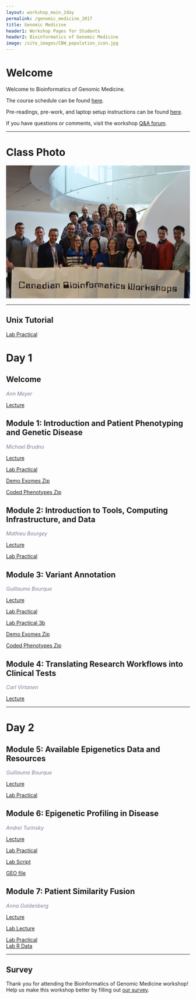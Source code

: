 ```yaml
---
layout: workshop_main_2day
permalink: /genomic_medicine_2017
title: Genomic Medicine
header1: Workshop Pages for Students
header2: Bioinformatics of Genomic Medicine
image: /site_images/CBW_population_icon.jpg
---
```


# Welcome <a id="welcome"></a>

Welcome to Bioinformatics of Genomic Medicine.  

The course schedule can be found [here](https://bioinformaticsdotca.github.io/genmed_2017_schedule).

Pre-readings, pre-work, and laptop setup instructions can be found [here](https://bioinformaticsdotca.github.io/GenMed_2017_prework).  

If you have questions or comments, visit the workshop [Q&A forum](https://noteapp.com/GenMed2017).

***

# Class Photo

<img src="https://github.com/bioinformaticsdotca/Genomic_Med_2017/blob/master/CBW-May10-2017.jpeg?raw=true" alt="Class Photo" width="750" />

***

## Unix Tutorial

[Lab Practical](https://bioinformatics.ca/genmed2017modunix)  

# Day 1 <a id="day1"></a>

## Welcome

*<font color="#827e9c">Ann Meyer</font>*

[Lecture](https://bioinformatics.ca/genmed2017mod0)

## Module 1: Introduction and Patient Phenotyping and Genetic Disease

*<font color="#827e9c">Michael Brudno</font>* 

[Lecture](https://bioinformatics.ca/genmed2017mod1)  

[Lab Practical](https://bioinformaticsdotca.github.io/GenMed_2017_module1_lab)

[Demo Exomes Zip](https://drive.google.com/open?id=0B9YRtlFnFl-Qa1ZiSmVMa0hxdjg) 

[Coded Phenotypes Zip](https://github.com/bioinformaticsdotca/Genomic_Med_2017/raw/master/mod1_lab/Coded%20Phenotypes%20to%20match%20VCF%20Labels-20170509T210405Z-001.zip)  


## Module 2: Introduction to Tools, Computing Infrastructure, and Data

*<font color="#827e9c">Mathieu Bourgey</font>* 

[Lecture](https://bioinformatics.ca/genmed2017mod2)  

[Lab Practical](https://bioinformaticsdotca.github.io/Bioinformatics-for-genomics-medecine_2017_module2_lab)

## Module 3: Variant Annotation

*<font color="#827e9c">Guillaume Bourque</font>* 

[Lecture](https://bioinformatics.ca/genmed2017mod3)  

[Lab Practical](https://bioinformaticsdotca.github.io/Bioinformatics-for-genomics-medecine_2017_module3_lab)  

[Lab Practical 3b](/https://bioinformaticsdotca.github.io/GenMed_2017_module1_lab)  

[Demo Exomes Zip](https://drive.google.com/open?id=0B9YRtlFnFl-Qa1ZiSmVMa0hxdjg)  

[Coded Phenotypes Zip](https://github.com/bioinformaticsdotca/Genomic_Med_2017/raw/master/mod1_lab/Coded%20Phenotypes%20to%20match%20VCF%20Labels-20170509T210405Z-001.zip)  


## Module 4: Translating Research Workflows into Clinical Tests

*<font color="#827e9c">Carl Virtanen</font>* 

[Lecture](https://bioinformatics.ca/genmed2017mod4)  

***

# Day 2 <a id="day2"></a>

## Module 5: Available Epigenetics Data and Resources  

*<font color="#827e9c">Guillaume Bourque</font>* 

[Lecture](https://bioinformatics.ca/genmed2017mod5)  

[Lab Practical](https://bioinformaticsdotca.github.io/GenMed_2017_module5_lab)

## Module 6: Epigenetic Profiling in Disease

*<font color="#827e9c">Andrei Turinsky</font>* 

[Lecture](https://bioinformatics.ca/genmed2017mod6)  

[Lab Practical](https://bioinformaticsdotca.github.io/GenMed_2017_module6_lab)  

[Lab Script](https://raw.githubusercontent.com/bioinformaticsdotca/Genomic_Med_2017/master/mod6/cbw_mod6.R)  

[GEO file](https://drive.google.com/open?id=0B9YRtlFnFl-QM1BNc1JKYTQ2cUE)  

## Module 7: Patient Similarity Fusion 

*<font color="#827e9c">Anna Goldenberg</font>* 

[Lecture](https://bioinformatics.ca/genmed2017mod7)

[Lab Lecture](https://bioinformatics.ca/genmed2017mod7b)

[Lab Practical](https://raw.githubusercontent.com/bioinformaticsdotca/Genomic_Med_2017/master/CBW-GenomicMedicine-Module7-Lab-script.r)  
[Lab R Data](https://drive.google.com/open?id=0B9YRtlFnFl-QWXk4cTVwYVZOVTA)  

***

## Survey

Thank you for attending the Bioinformatics of Genomic Medicine workshop!  Help us make this workshop better by filling out [our survey](https://goo.gl/forms/qfurS7kXs5XujFVr2).
